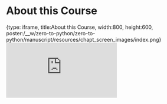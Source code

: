 # About this Course
 
{type: iframe, title:About this Course, width:800, height:600, poster:/__w/zero-to-python/zero-to-python/manuscript/resources/chapt_screen_images/index.png}
![](https://genomicscafe.github.io/zero-to-python/index.html)
 

 
